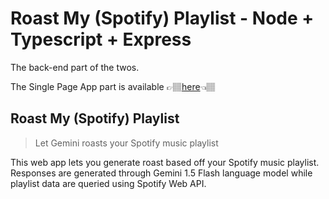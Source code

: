 # Roast My (Spotify) Playlist - Node + Typescript + Express

The back-end part of the twos.

The Single Page App part is available 👉🏽[here](https://github.com/hatrnuhn/roast-my-spotify-playlist)👈🏽

## Roast My (Spotify) Playlist

> Let Gemini roasts your Spotify music playlist

This web app lets you generate roast based off your Spotify music playlist. Responses are generated through Gemini 1.5 Flash language model while playlist data are queried using Spotify Web API.